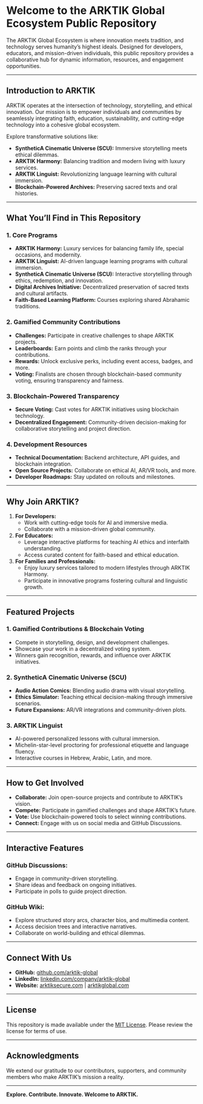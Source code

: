 # **Welcome to the ARKTIK Global Ecosystem Public Repository**

The ARKTIK Global Ecosystem is where innovation meets tradition, and technology serves humanity’s highest ideals. Designed for developers, educators, and mission-driven individuals, this public repository provides a collaborative hub for dynamic information, resources, and engagement opportunities. 

---

## **Introduction to ARKTIK**

ARKTIK operates at the intersection of technology, storytelling, and ethical innovation. Our mission is to empower individuals and communities by seamlessly integrating faith, education, sustainability, and cutting-edge technology into a cohesive global ecosystem.

Explore transformative solutions like:
- **SyntheticA Cinematic Universe (SCU):** Immersive storytelling meets ethical dilemmas.
- **ARKTIK Harmony:** Balancing tradition and modern living with luxury services.
- **ARKTIK Linguist:** Revolutionizing language learning with cultural immersion.
- **Blockchain-Powered Archives:** Preserving sacred texts and oral histories.

---

## **What You’ll Find in This Repository**

### **1. Core Programs**
- **ARKTIK Harmony:** Luxury services for balancing family life, special occasions, and modernity.
- **ARKTIK Linguist:** AI-driven language learning programs with cultural immersion.
- **SyntheticA Cinematic Universe (SCU):** Interactive storytelling through ethics, redemption, and innovation.
- **Digital Archives Initiative:** Decentralized preservation of sacred texts and cultural artifacts.
- **Faith-Based Learning Platform:** Courses exploring shared Abrahamic traditions.

### **2. Gamified Community Contributions**
- **Challenges:** Participate in creative challenges to shape ARKTIK projects.
- **Leaderboards:** Earn points and climb the ranks through your contributions.
- **Rewards:** Unlock exclusive perks, including event access, badges, and more.
- **Voting:** Finalists are chosen through blockchain-based community voting, ensuring transparency and fairness.

### **3. Blockchain-Powered Transparency**
- **Secure Voting:** Cast votes for ARKTIK initiatives using blockchain technology.
- **Decentralized Engagement:** Community-driven decision-making for collaborative storytelling and project direction.

### **4. Development Resources**
- **Technical Documentation:** Backend architecture, API guides, and blockchain integration.
- **Open Source Projects:** Collaborate on ethical AI, AR/VR tools, and more.
- **Developer Roadmaps:** Stay updated on rollouts and milestones.

---

## **Why Join ARKTIK?**

1. **For Developers:**
   - Work with cutting-edge tools for AI and immersive media.
   - Collaborate with a mission-driven global community.
2. **For Educators:**
   - Leverage interactive platforms for teaching AI ethics and interfaith understanding.
   - Access curated content for faith-based and ethical education.
3. **For Families and Professionals:**
   - Enjoy luxury services tailored to modern lifestyles through ARKTIK Harmony.
   - Participate in innovative programs fostering cultural and linguistic growth.

---

## **Featured Projects**

### **1. Gamified Contributions & Blockchain Voting**
- Compete in storytelling, design, and development challenges.
- Showcase your work in a decentralized voting system.
- Winners gain recognition, rewards, and influence over ARKTIK initiatives.

### **2. SyntheticA Cinematic Universe (SCU)**
- **Audio Action Comics:** Blending audio drama with visual storytelling.
- **Ethics Simulator:** Teaching ethical decision-making through immersive scenarios.
- **Future Expansions:** AR/VR integrations and community-driven plots.

### **3. ARKTIK Linguist**
- AI-powered personalized lessons with cultural immersion.
- Michelin-star-level proctoring for professional etiquette and language fluency.
- Interactive courses in Hebrew, Arabic, Latin, and more.

---

## **How to Get Involved**

- **Collaborate:** Join open-source projects and contribute to ARKTIK’s vision.
- **Compete:** Participate in gamified challenges and shape ARKTIK’s future.
- **Vote:** Use blockchain-powered tools to select winning contributions.
- **Connect:** Engage with us on social media and GitHub Discussions.

---

## **Interactive Features**

### **GitHub Discussions:**
- Engage in community-driven storytelling.
- Share ideas and feedback on ongoing initiatives.
- Participate in polls to guide project direction.

### **GitHub Wiki:**
- Explore structured story arcs, character bios, and multimedia content.
- Access decision trees and interactive narratives.
- Collaborate on world-building and ethical dilemmas.

---

## **Connect With Us**

- **GitHub:** [github.com/arktik-global](https://github.com/arktik-global)
- **LinkedIn:** [linkedin.com/company/arktik-global](https://linkedin.com/company/arktik-global)
- **Website:** [arktiksecure.com](https://arktiksecure.com) | [arktikglobal.com](https://arktikglobal.com)

---

## **License**

This repository is made available under the [MIT License](https://opensource.org/licenses/MIT). Please review the license for terms of use.

---

## **Acknowledgments**

We extend our gratitude to our contributors, supporters, and community members who make ARKTIK’s mission a reality.

---

**Explore. Contribute. Innovate. Welcome to ARKTIK.**